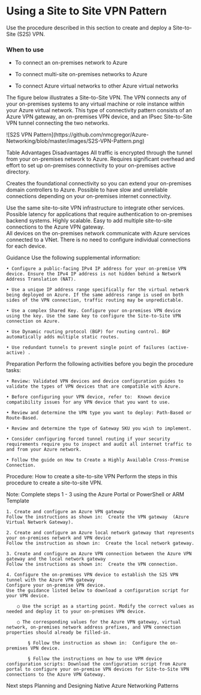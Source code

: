 # Using a Site to Site VPN Pattern

Use the procedure described in this section to create and deploy a Site-to-Site (S2S) VPN.


### When to use
- To connect an on-premises network to Azure 
	
- To connect multi-site on-premises networks to Azure
	
- To connect Azure virtual networks to other Azure virtual networks

The figure below illustrates a Site-to-Site VPN. The VPN connects any of your on-premises systems to any virtual machine or role instance within your Azure virtual network. This type of connectivity pattern consists of an Azure VPN gateway, an on-premises VPN device, and an IPsec Site-to-Site VPN tunnel connecting the two networks. 
<br />

<Insert diagram here>
![S2S VPN Pattern](https://github.com/nmcgregor/Azure-Networking/blob/master/images/S2S-VPN-Pattern.png)


Table
Advantages	Disadvantages
All traffic is encrypted through the tunnel from your on-premises network to Azure.	Requires significant overhead and effort to set up  on-premises connectivity to your on-premises active directory.

Creates the foundational connectivity so you can extend your on-premises domain controllers to Azure.	Possible to have slow and unreliable connections depending on your on-premises internet connectivity. 

Use the same site-to-site VPN infrastructure to integrate other services.	Possible latency for applications that require authentication to on-premises backend systems.
Highly scalable. Easy to add multiple site-to-site connections to the Azure VPN gateway.	
All devices on the on-premises network communicate with Azure services connected to a VNet. There is no need to configure individual connections for each device.	

Guidance
Use the following supplemental information:

	• Configure a public-facing IPv4 IP address for your on-premise VPN device. Ensure the IPv4 IP address is not hidden behind a Network Address Translation (NAT).
	
	• Use a unique IP address range specifically for the virtual network being deployed on Azure. If the same address range is used on both sides of the VPN connection, traffic routing may be unpredictable.
		
	• Use a complex Shared Key. Configure your on-premises VPN device using the key. Use the same key to configure the Site-to-Site VPN connection on Azure.
		
	• Use Dynamic routing protocol (BGP) for routing control. BGP automatically adds multiple static routes.
	
	• Use redundant tunnels to prevent single point of failures (active-active) . 



Preparation 
Perform the following activities before you begin the procedure tasks:

	• Review: Validated VPN devices and device configuration guides to validate the types of VPN devices that are compatible with Azure.
	
	• Before configuring your VPN device, refer to:  Known device compatibility issues for any VPN device that you want to use. 
	
	• Review and determine the VPN type you want to deploy: Path-Based or Route-Based. 
	
	• Review and determine the type of Gateway SKU you wish to implement.
	
	• Consider configuring forced tunnel routing if your security requirements require you to inspect and audit all internet traffic to and from your Azure network.
	
	• Follow the guide on How to Create a Highly Available Cross-Premise Connection.



Procedure: How to create a site-to-site VPN
Perform the steps in this procedure to create a site-to-site VPN. 

Note: Complete steps 1 - 3 using the Azure Portal or PowerShell or ARM Template

	1. Create and configure an Azure VPN gateway
	Follow the instructions as shown in:  Create the VPN gateway  (Azure Virtual Network Gateway).
	
	2. Create and configure an Azure local network gateway that represents your on-premises network and VPN device
	Follow the instruction as shown in:  Create the local network gateway. 
	
	3. Create and configure an Azure VPN connection between the Azure VPN gateway and the local network gateway
	Follow the instructions as shown in:  Create the VPN connection.
	 
	4. Configure the on-premises VPN device to establish the S2S VPN tunnel with the Azure VPN gateway
	Configure your on-premise VPN device. 
	Use the guidance listed below to download a configuration script for your VPN device. 

		○ Use the script as a starting point. Modify the correct values as needed and deploy it to your on-premises VPN device. 
		
		○ The corresponding values for the Azure VPN gateway, virtual network, on-premises network address prefixes, and VPN connection properties should already be filled-in. 
			
			§ Follow the instruction as shown in:  Configure the on-premises VPN device. 
			
			§ Follow the instructions on how to use VPM device configuration scripts: Download the configuration script from Azure portal to configure your on-premise VPN devices for Site-to-Site VPN connections to the Azure VPN Gateway. 



Next steps
Planning and Designing Native Azure Networking Patterns

